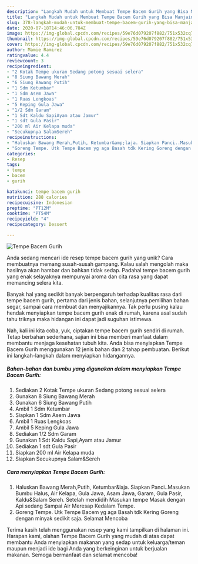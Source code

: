 ```yaml
---
description: "Langkah Mudah untuk Membuat Tempe Bacem Gurih yang Bisa Manjain Lidah"
title: "Langkah Mudah untuk Membuat Tempe Bacem Gurih yang Bisa Manjain Lidah"
slug: 378-langkah-mudah-untuk-membuat-tempe-bacem-gurih-yang-bisa-manjain-lidah
date: 2020-07-18T14:46:06.784Z
image: https://img-global.cpcdn.com/recipes/59e76d079207f882/751x532cq70/tempe-bacem-gurih-foto-resep-utama.jpg
thumbnail: https://img-global.cpcdn.com/recipes/59e76d079207f882/751x532cq70/tempe-bacem-gurih-foto-resep-utama.jpg
cover: https://img-global.cpcdn.com/recipes/59e76d079207f882/751x532cq70/tempe-bacem-gurih-foto-resep-utama.jpg
author: Mamie Ramirez
ratingvalue: 4.4
reviewcount: 3
recipeingredient:
- "2 Kotak Tempe ukuran Sedang potong sesuai selera"
- "8 Siung Bawang Merah"
- "6 Siung Bawang Putih"
- "1 Sdm Ketumbar"
- "1 Sdm Asem Jawa"
- "1 Ruas Lengkoas"
- "5 Keping Gula Jawa"
- "1/2 Sdm Garam"
- "1 Sdt Kaldu SapiAyam atau Jamur"
- "1 sdt Gula Pasir"
- "200 ml Air Kelapa muda"
- "Secukupnya SalamSereh"
recipeinstructions:
- "Haluskan Bawang Merah,Putih, Ketumbar&amp;laja. Siapkan Panci..Masukan Bumbu Halus, Air Kelapa, Gula Jawa, Asam Jawa, Garam, Gula Pasir, Kaldu&amp;Salam Sereh. Setelah mendidih Masukan tempe Masak dengan Api sedang Sampai Air Meresap Kedalam Tempe."
- "Goreng Tempe. Utk Tempe Bacem yg aga Basah tdk Kering Goreng dengan minyak sedikit saja. Selamat Mencoba"
categories:
- Resep
tags:
- tempe
- bacem
- gurih

katakunci: tempe bacem gurih 
nutrition: 288 calories
recipecuisine: Indonesian
preptime: "PT12M"
cooktime: "PT54M"
recipeyield: "4"
recipecategory: Dessert

---
```



![Tempe Bacem Gurih](https://img-global.cpcdn.com/recipes/59e76d079207f882/751x532cq70/tempe-bacem-gurih-foto-resep-utama.jpg)

Anda sedang mencari ide resep tempe bacem gurih yang unik? Cara membuatnya memang susah-susah gampang. Kalau salah mengolah maka hasilnya akan hambar dan bahkan tidak sedap. Padahal tempe bacem gurih yang enak selayaknya mempunyai aroma dan cita rasa yang dapat memancing selera kita.

Banyak hal yang sedikit banyak berpengaruh terhadap kualitas rasa dari tempe bacem gurih, pertama dari jenis bahan, selanjutnya pemilihan bahan segar, sampai cara membuat dan menyajikannya. Tak perlu pusing kalau hendak menyiapkan tempe bacem gurih enak di rumah, karena asal sudah tahu triknya maka hidangan ini dapat jadi suguhan istimewa.




Nah, kali ini kita coba, yuk, ciptakan tempe bacem gurih sendiri di rumah. Tetap berbahan sederhana, sajian ini bisa memberi manfaat dalam membantu menjaga kesehatan tubuh kita. Anda bisa menyiapkan Tempe Bacem Gurih menggunakan 12 jenis bahan dan 2 tahap pembuatan. Berikut ini langkah-langkah dalam menyiapkan hidangannya.

<!--inarticleads1-->

##### Bahan-bahan dan bumbu yang digunakan dalam menyiapkan Tempe Bacem Gurih:

1. Sediakan 2 Kotak Tempe ukuran Sedang potong sesuai selera
1. Gunakan 8 Siung Bawang Merah
1. Gunakan 6 Siung Bawang Putih
1. Ambil 1 Sdm Ketumbar
1. Siapkan 1 Sdm Asem Jawa
1. Ambil 1 Ruas Lengkoas
1. Ambil 5 Keping Gula Jawa
1. Sediakan 1/2 Sdm Garam
1. Gunakan 1 Sdt Kaldu Sapi,Ayam atau Jamur
1. Sediakan 1 sdt Gula Pasir
1. Siapkan 200 ml Air Kelapa muda
1. Siapkan Secukupnya Salam&amp;Sereh




<!--inarticleads2-->

##### Cara menyiapkan Tempe Bacem Gurih:

1. Haluskan Bawang Merah,Putih, Ketumbar&amp;laja. Siapkan Panci..Masukan Bumbu Halus, Air Kelapa, Gula Jawa, Asam Jawa, Garam, Gula Pasir, Kaldu&amp;Salam Sereh. Setelah mendidih Masukan tempe Masak dengan Api sedang Sampai Air Meresap Kedalam Tempe.
1. Goreng Tempe. Utk Tempe Bacem yg aga Basah tdk Kering Goreng dengan minyak sedikit saja. Selamat Mencoba




Terima kasih telah menggunakan resep yang kami tampilkan di halaman ini. Harapan kami, olahan Tempe Bacem Gurih yang mudah di atas dapat membantu Anda menyiapkan makanan yang sedap untuk keluarga/teman maupun menjadi ide bagi Anda yang berkeinginan untuk berjualan makanan. Semoga bermanfaat dan selamat mencoba!
